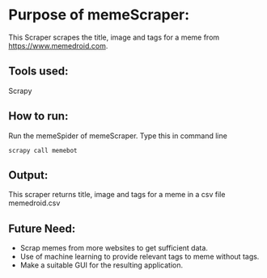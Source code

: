 # Purpose of memeScraper:

This Scraper scrapes the title, image and tags for a meme from https://www.memedroid.com.

## Tools used:

Scrapy

## How to run:

Run the memeSpider of memeScraper.
Type this in command line
```
scrapy call memebot
```

## Output:

This scraper returns title, image and tags for a meme in a csv file memedroid.csv

## Future Need:
* Scrap memes from more websites to get sufficient data.
* Use of machine learning to provide relevant tags to meme without tags.
* Make a suitable GUI for the resulting application.
